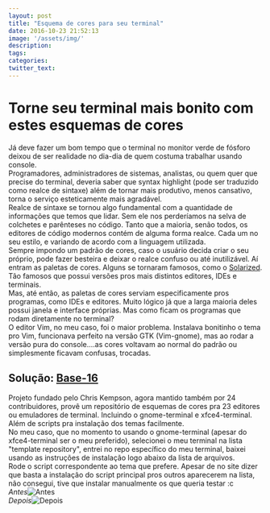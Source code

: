 ```yaml
---
layout: post
title: "Esquema de cores para seu terminal"
date: 2016-10-23 21:52:13
image: '/assets/img/'
description:
tags:
categories:
twitter_text:
---  
```


# Torne seu terminal mais bonito com estes esquemas de cores  #
Já deve fazer um bom tempo que o terminal no monitor verde de fósforo deixou de ser realidade no dia-dia de quem costuma trabalhar usando console.  
Programadores, administradores de sistemas, analistas, ou quem quer que precise do terminal, deveria saber que syntax highlight (pode ser traduzido como realce de sintaxe) além de tornar mais produtivo, menos cansativo, torna o serviço esteticamente mais agradável.  
Realce de sintaxe se tornou algo fundamental com a quantidade de informações que temos que lidar. Sem ele nos perderíamos na selva de colchetes e parênteses no código. Tanto que a maioria, senão todos, os editores de código modernos contém de alguma forma realce. Cada um no seu estilo, e variando de acordo com a linguagem utilizada.  
Sempre impondo um padrão de cores, caso o usuário decida criar o seu próprio, pode fazer besteira e deixar o realce confuso ou até inutilizável. Aí entram as paletas de cores. Alguns se tornaram famosos, como o [Solarized](http://ethanschoonover.com/solarized
). Tão famosos que possui versões pros mais distintos editores, IDEs e terminais.  
Mas, até então, as paletas de cores serviam especificamente pros programas, como IDEs e editores. Muito lógico já que a larga maioria deles possui janela e interface próprias. Mas como ficam os programas que rodam diretamente no terminal?  
O editor Vim, no meu caso, foi o maior problema. Instalava bonitinho o tema pro Vim, funcionava perfeito na versão GTK (Vim-gnome), mas ao rodar a versão pura do console....as cores voltavam ao normal do padrão ou simplesmente ficavam confusas, trocadas.  

## Solução: [Base-16](https://github.com/chriskempson/base16) ##  
Projeto fundado pelo Chris Kempson, agora mantido também por 24 contribuidores, provê um repositório de esquemas de cores pra 23 editores ou emuladores de terminal. Incluindo o gnome-terminal e xfce4-terminal. Além de scripts pra instalação dos temas facilmente.  
No meu caso, que no momento to usando o gnome-terminal (apesar do xfce4-terminal ser o meu preferido), selecionei o meu terminal na lista "template repository", entrei no repo específico do meu terminal, baixei usando as instruções de instalação logo abaixo da lista de arquivos.   
Rode o script correspondente ao tema que prefere. 
Apesar de no site dizer que basta a instalação do script principal pros outros aparecerem na lista, não consegui, tive que instalar manualmente os que queria testar :c  
*Antes*![Antes](http://i.imgur.com/kaTR0ix.png)  
*Depois*![Depois](http://i.imgur.com/Vj6yNok.png)

